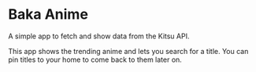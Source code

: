 # Baka Anime

A simple app to fetch and show data from the Kitsu API.

This app shows the trending anime and lets you search for a title. You can pin titles to your home to come back to them later on.

